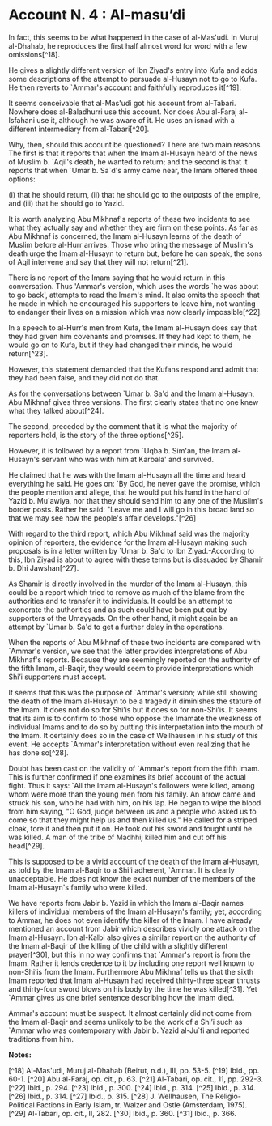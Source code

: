 Account N. 4 : Al-masu’di
=========================

In fact, this seems to be what happened in the case of al-Mas'udi. In
Muruj al-Dhahab, he reproduces the first half almost word for word with
a few omissions[^18].

He gives a slightly different version of Ibn Ziyad's entry into Kufa
and adds some descriptions of the attempt to persuade al-Husayn not to
go to Kufa. He then reverts to \`Ammar's account and faithfully
reproduces it[^19].

It seems conceivable that al-Mas'udi got his account from al-Tabari.
Nowhere does al-Baladhurri use this account. Nor does Abu al-Faraj
al-Isfahani use it, although he was aware of it. He uses an isnad with a
different intermediary from al-Tabari[^20].

Why, then, should this account be questioned? There are two main
reasons. The first is that it reports that when the Imam al-Husayn heard
of the news of Muslim b. \`Aqil's death, he wanted to return; and the
second is that it reports that when \`Umar b. Sa\`d's army came near,
the Imam offered three options:

(i) that he should return,
(ii) that he should go to the outposts of the empire, and
(iii) that he should go to Yazid.

It is worth analyzing Abu Mikhnaf's reports of these two incidents to
see what they actually say and whether they are firm on these points. As
far as Abu Mikhnaf is concerned, the Imam al-Husayn learns of the death
of Muslim before al-Hurr arrives. Those who bring the message of
Muslim's death urge the Imam al-Husayn to return but, before he can
speak, the sons of Aqil intervene and say that they will not
return[^21].

There is no report of the Imam saying that he would return in this
conversation. Thus 'Ammar's version, which uses the words \`he was about
to go back', attempts to read the Imam's mind. It also omits the speech
that he made in which he encouraged his supporters to leave him, not
wanting to endanger their lives on a mission which was now clearly
impossible[^22].

In a speech to al-Hurr's men from Kufa, the Imam al-Husayn does say
that they had given him covenants and promises. If they had kept to
them, he would go on to Kufa, but if they had changed their minds, he
would return[^23].

However, this statement demanded that the Kufans respond and admit that
they had been false, and they did not do that.

As for the conversations between \`Umar b. Sa'd and the Imam al-Husayn,
Abu Mikhnaf gives three versions. The first clearly states that no one
knew what they talked about[^24].

The second, preceded by the comment that it is what the majority of
reporters hold, is the story of the three options[^25].

However, it is followed by a report from \`Uqba b. Sim'an, the Imam
al-Husayn's servant who was with him at Karbala' and survived.

He claimed that he was with the Imam al-Husayn all the time and heard
everything he said. He goes on: \`By God, he never gave the promise,
which the people mention and allege, that he would put his hand in the
hand of Yazid b. Mu\`awiya, nor that they should send him to any one of
the Muslim's border posts. Rather he said: "Leave me and I will go in
this broad land so that we may see how the people's affair
develops."[^26]

With regard to the third report, which Abu Mikhnaf said was the
majority opinion of reporters, the evidence for the Imam al-Husayn
making such proposals is in a letter written by \`Umar b. Sa'd to Ibn
Ziyad.-According to this, Ibn Ziyad is about to agree with these terms
but is dissuaded by Shamir b. Dhi Jawshan[^27].

As Shamir is directly involved in the murder of the Imam al-Husayn,
this could be a report which tried to remove as much of the blame from
the authorities and to transfer it to individuals. It could be an
attempt to exonerate the authorities and as such could have been put out
by supporters of the Umayyads. On the other hand, it might again be an
attempt by \`Umar b. Sa'd to get a further delay in the operations.

When the reports of Abu Mikhnaf of these two incidents are compared
with \`Ammar's version, we see that the latter provides interpretations
of Abu Mikhnaf's reports. Because they are seemingly reported on the
authority of the fifth Imam, al-Baqir, they would seem to provide
interpretations which Shi’i supporters must accept.

It seems that this was the purpose of \`Ammar's version; while still
showing the death of the Imam al-Husayn to be a tragedy it diminishes
the stature of the Imam. It does not do so for Shi’is but it does so for
non-Shi’is. It seems that its aim is to confirm to those who oppose the
Imamate the weakness of individual Imams and to do so by putting this
interpretation into the mouth of the Imam. It certainly does so in the
case of Wellhausen in his study of this event. He accepts \`Ammar's
interpretation without even realizing that he has done so[^28].

Doubt has been cast on the validity of \`Ammar's report from the fifth
Imam. This is further confirmed if one examines its brief account of the
actual fight. Thus it says: \`All the Imam al-Husayn's followers were
killed, among whom were more than the young men from his family. An
arrow came and struck his son, who he had with him, on his lap. He began
to wipe the blood from him saying, "O God, judge between us and a people
who asked us to come so that they might help us and then killed us." He
called for a striped cloak, tore it and then put it on. He took out his
sword and fought until he was killed. A man of the tribe of Madhhij
killed him and cut off his head[^29].

This is supposed to be a vivid account of the death of the Imam
al-Husayn, as told by the Imam al-Baqir to a Shi’i adherent, \`Ammar. It
is clearly unacceptable. He does not know the exact number of the
members of the Imam al-Husayn's family who were killed.

We have reports from Jabir b. Yazid in which the Imam al-Baqir names
killers of individual members of the Imam al-Husayn's family; yet,
according to Ammar, he does not even identify the killer of the Imam. I
have already mentioned an account from Jabir which describes vividly one
attack on the Imam al-Husayn. Ibn al-Kalbi also gives a similar report
on the authority of the Imam al-Baqir of the killing of the child with a
slightly different prayer[^30], but this in no way confirms that
\`Ammar's report is from the Imam. Rather it lends credence to it by
including one report well known to non-Shi’is from the Imam. Furthermore
Abu Mikhnaf tells us that the sixth Imam reported that Imam al-Husayn
had received thirty-three spear thrusts and thirty-four sword blows on
his body by the time he was killed[^31]. Yet \`Ammar gives us one brief
sentence describing how the Imam died.

Ammar's account must be suspect. It almost certainly did not come from
the Imam al-Baqir and seems unlikely to be the work of a Shi’i such as
\`Ammar who was contemporary with Jabir b. Yazid al-Ju\`fi and reported
traditions from him.

**Notes:**

[^18] Al-Mas'udi, Muruj al-Dhahab (Beirut, n.d.), III, pp. 53-5.
[^19] Ibid., pp. 60-1.
[^20] Abu al-Faraj, op. cit., p. 63.
[^21] Al-Tabari, op. cit., 11, pp. 292-3.
[^22] Ibid., p. 294.
[^23] Ibid., p. 300.
[^24] Ibid., p. 314.
[^25] Ibid., p. 314.
[^26] Ibid., p. 314.
[^27] Ibid., p. 315.
[^28] J. Wellhausen, The Religio-Political Factions in Early Islam, tr.
Walzer and Ostle (Amsterdam, 1975).
[^29] Al-Tabari, op. cit., II, 282.
[^30] Ibid., p. 360.
[^31] Ibid., p. 366.


